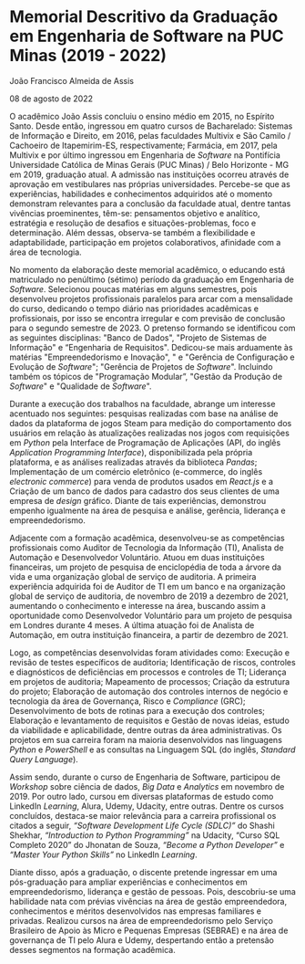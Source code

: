 # Memorial Descritivo da Graduação em Engenharia de Software na PUC Minas (2019 - 2022)

João Francisco Almeida de Assis

08 de agosto de 2022

O acadêmico João Assis concluiu o ensino médio em 2015, no Espírito Santo. Desde então, ingressou em quatro cursos de Bacharelado: Sistemas de Informação e Direito, em 2016, pelas faculdades Multivix e São Camilo / Cachoeiro de Itapemirim-ES, respectivamente; Farmácia, em 2017, pela Multivix e por último ingressou em Engenharia de *Software* na Pontifícia Universidade Católica de Minas Gerais (PUC Minas) / Belo Horizonte - MG em 2019, graduação atual. A admissão nas instituições ocorreu através de aprovação em vestibulares nas próprias universidades. Percebe-se que as experiências, habilidades e conhecimentos adquiridos até o momento demonstram relevantes para a conclusão da faculdade atual, dentre tantas vivências proeminentes, têm-se: pensamentos objetivo e analítico, estratégia e resolução de desafios e situações-problemas, foco e determinação. Além dessas, observa-se também a flexibilidade e adaptabilidade, participação em projetos colaborativos, afinidade com a área de tecnologia.

No momento da elaboração deste memorial acadêmico, o educando está matriculado no penúltimo (sétimo) período da graduação em Engenharia de *Software*. Selecionou poucas matérias em alguns semestres, pois desenvolveu projetos profissionais paralelos para arcar com a mensalidade do curso, dedicando o tempo diário nas prioridades acadêmicas e profissionais, por isso se encontra irregular e com previsão de conclusão para o segundo semestre de 2023. O pretenso formando se identificou com as seguintes disciplinas: "Banco de Dados", "Projeto de Sistemas de Informação" e “Engenharia de Requisitos". Dedicou-se mais arduamente às matérias "Empreendedorismo e Inovação", " e "Gerência de Configuração e Evolução de *Software*"; "Gerência de Projetos de *Software*". Incluindo também os tópicos de "Programação Modular”, "Gestão da Produção de *Software*" e "Qualidade de *Software*".

Durante a execução dos trabalhos na faculdade, abrange um interesse acentuado nos seguintes: pesquisas realizadas com base na análise de dados da plataforma de jogos Steam para medição do comportamento dos usuários em relação às atualizações realizadas nos jogos com requisições em *Python* pela Interface de Programação de Aplicações (API, do inglês *Application Programming Interface*), disponibilizada pela própria plataforma, e as análises realizadas através da biblioteca *Pandas*; Implementação de um comércio eletrônico (e-commerce, do inglês *electronic commerce*) para venda de produtos usados em *React.js* e a Criação de um banco de dados para cadastro dos seus clientes de uma empresa de *design* gráfico. Diante de tais experiências, demonstrou empenho igualmente na área de pesquisa e análise, gerência, liderança e empreendedorismo.

Adjacente com a formação acadêmica, desenvolveu-se as competências profissionais como Auditor de Tecnologia da Informação (TI), Analista de Automação e Desenvolvedor Voluntário. Atuou em duas instituições financeiras, um projeto de pesquisa de enciclopédia de toda a árvore da vida e uma organização global de serviço de auditoria. A primeira experiência adquirida foi de Auditor de TI em um banco e na organização global de serviço de auditoria, de novembro de 2019 a dezembro de 2021, aumentando o conhecimento e interesse na área, buscando assim a oportunidade como Desenvolvedor Voluntário para um projeto de pesquisa em Londres durante 4 meses. A última atuação foi de Analista de Automação, em outra instituição financeira, a partir de dezembro de 2021.

Logo, as competências desenvolvidas foram atividades como: Execução e revisão de testes específicos de auditoria; Identificação de riscos, controles e diagnósticos de deficiências em processos e controles de TI; Liderança em projetos de auditoria; Mapeamento de processos; Criação da estrutura do projeto; Elaboração de automação dos controles internos de negócio e tecnologia da área de Governança, Risco e *Compliance* (GRC); Desenvolvimento de bots de rotinas para a execução dos controles; Elaboração e levantamento de requisitos e Gestão de novas ideias, estudo da viabilidade e aplicabilidade, dentre outras da área administrativas. Os projetos em sua carreira foram na maioria desenvolvidos nas linguagens *Python* e *PowerShell* e as consultas na Linguagem SQL (do inglês, *Standard Query Language*).

Assim sendo, durante o curso de Engenharia de Software, participou de *Workshop* sobre ciência de dados, *Big Data* e *Analytics* em novembro de 2019. Por outro lado, cursou em diversas plataformas de estudo como LinkedIn *Learning*, Alura, Udemy, Udacity, entre outras. Dentre os cursos concluídos, destaca-se maior relevância para a carreira profissional os citados a seguir, *“Software Development Life Cycle (SDLC)”* do Shashi Shekhar, *“Introduction to Python Programming”* na Udacity, “Curso SQL Completo 2020” do Jhonatan de Souza, *“Become a Python Developer”* e *“Master Your Python Skills”* no LinkedIn *Learning*.

Diante disso, após a graduação, o discente pretende ingressar em uma pós-graduação para ampliar experiências e conhecimentos em empreendedorismo, liderança e gestão de pessoas. Pois, descobriu-se uma habilidade nata com prévias vivências na área de gestão empreendedora, conhecimentos e méritos desenvolvidos nas empresas familiares e privadas. Realizou cursos na área de empreendedorismo pelo Serviço Brasileiro de Apoio às Micro e Pequenas Empresas (SEBRAE) e na área de governança de TI pelo Alura e Udemy, despertando então a pretensão desses segmentos na formação acadêmica.
